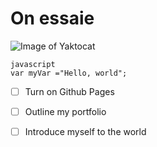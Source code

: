 # On essaie
![Image of Yaktocat](https://octodex.github.com/images/yaktocat.png)
```
javascript
var myVar ="Hello, world";
```
-[ ] Turn on Github Pages
-[ ] Outline my portfolio
-[ ] Introduce myself to the world


